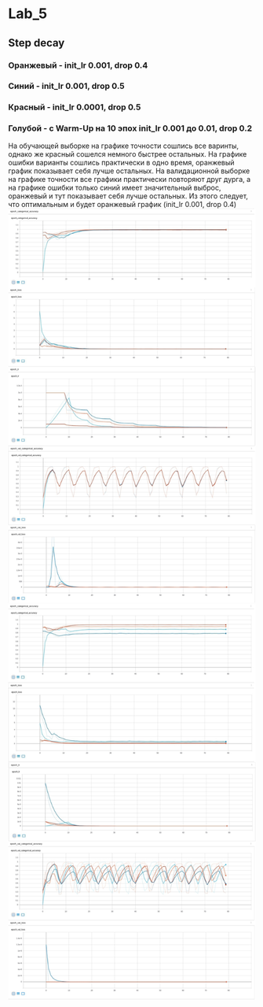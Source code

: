 # Lab_5
## Step decay

### Оранжевый - init_lr 0.001, drop 0.4
### Синий - init_lr 0.001, drop 0.5
### Красный - init_lr 0.0001, drop 0.5
### Голубой - с Warm-Up на 10 эпох init_lr 0.001 до 0.01, drop 0.2
 На обучающей выборке на графике точности сошлись все варинты, однако же красный сошелся немного быстрее остальных. На графике ошибки варианты сошлись практически в одно время, оранжевый график показывает себя лучше остальных. На валидационной выборке на графике точности все графики практически повторяют друг дурга, а на графике ошибки только синий имеет значительный выброс, оранжевый и тут показывает себя лучше остальных. Из этого следует, что оптимальным и будет оранжевый график (init_lr 0.001, drop 0.4)
![1](main1.jpg)
![2](main2.jpg)
